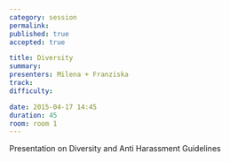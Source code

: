 ```yaml
---
category: session
permalink:
published: true
accepted: true

title: Diversity
summary:
presenters: Milena + Franziska
track:
difficulty:

date: 2015-04-17 14:45
duration: 45
room: room 1
---
```


Presentation on Diversity and Anti Harassment Guidelines